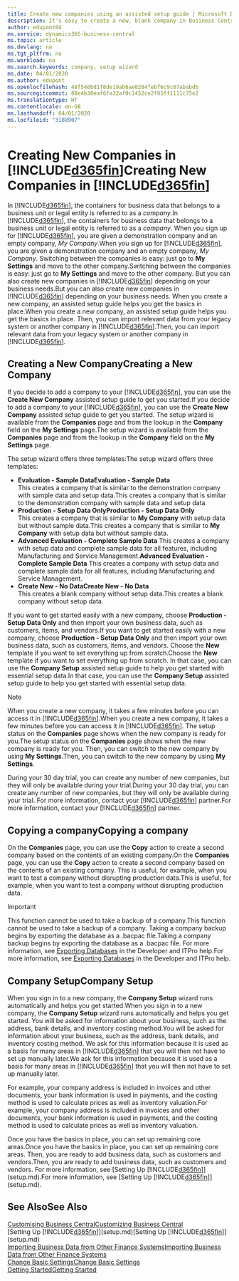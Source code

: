 ```yaml
---
title: Create new companies using an assisted setup guide | Microsoft Docs
description: It's easy to create a new, blank company in Business Central. An assisted setup guide helps you through the steps, and you can import your existing business data.
author: edupont04
ms.service: dynamics365-business-central
ms.topic: article
ms.devlang: na
ms.tgt_pltfrm: na
ms.workload: na
ms.search.keywords: company, setup wizard
ms.date: 04/01/2020
ms.author: edupont
ms.openlocfilehash: 48f540bd1f8de19ab6ae0284febf6c9c87ababdb
ms.sourcegitcommit: 88e4b30eaf6fa32af0c1452ce2f85ff1111c75e2
ms.translationtype: HT
ms.contentlocale: en-GB
ms.lasthandoff: 04/01/2020
ms.locfileid: "3188907"
---
```

# <a name="creating-new-companies-in-d365fin"></a><span data-ttu-id="c8a0d-104">Creating New Companies in [!INCLUDE[d365fin](includes/d365fin_md.md)]</span><span class="sxs-lookup"><span data-stu-id="c8a0d-104">Creating New Companies in [!INCLUDE[d365fin](includes/d365fin_md.md)]</span></span>
<span data-ttu-id="c8a0d-105">In [!INCLUDE[d365fin](includes/d365fin_md.md)], the containers for business data that belongs to a business unit or legal entity is referred to as a *company*.</span><span class="sxs-lookup"><span data-stu-id="c8a0d-105">In [!INCLUDE[d365fin](includes/d365fin_md.md)], the containers for business data that belongs to a business unit or legal entity is referred to as a *company*.</span></span> <span data-ttu-id="c8a0d-106">When you sign up for [!INCLUDE[d365fin](includes/d365fin_md.md)], you are given a demonstration company and an empty company, *My Company*.</span><span class="sxs-lookup"><span data-stu-id="c8a0d-106">When you sign up for [!INCLUDE[d365fin](includes/d365fin_md.md)], you are given a demonstration company and an empty company, *My Company*.</span></span> <span data-ttu-id="c8a0d-107">Switching between the companies is easy: just go to **My Settings** and move to the other company.</span><span class="sxs-lookup"><span data-stu-id="c8a0d-107">Switching between the companies is easy: just go to **My Settings** and move to the other company.</span></span> <span data-ttu-id="c8a0d-108">But you can also create new companies in [!INCLUDE[d365fin](includes/d365fin_md.md)] depending on your business needs.</span><span class="sxs-lookup"><span data-stu-id="c8a0d-108">But you can also create new companies in [!INCLUDE[d365fin](includes/d365fin_md.md)] depending on your business needs.</span></span> <span data-ttu-id="c8a0d-109">When you create a new company, an assisted setup guide helps you get the basics in place.</span><span class="sxs-lookup"><span data-stu-id="c8a0d-109">When you create a new company, an assisted setup guide helps you get the basics in place.</span></span> <span data-ttu-id="c8a0d-110">Then, you can import relevant data from your legacy system or another company in [!INCLUDE[d365fin](includes/d365fin_md.md)].</span><span class="sxs-lookup"><span data-stu-id="c8a0d-110">Then, you can import relevant data from your legacy system or another company in [!INCLUDE[d365fin](includes/d365fin_md.md)].</span></span>  

## <a name="creating-a-new-company"></a><span data-ttu-id="c8a0d-111">Creating a New Company</span><span class="sxs-lookup"><span data-stu-id="c8a0d-111">Creating a New Company</span></span>
<span data-ttu-id="c8a0d-112">If you decide to add a company to your [!INCLUDE[d365fin](includes/d365fin_md.md)], you can use the **Create New Company** assisted setup guide to get you started.</span><span class="sxs-lookup"><span data-stu-id="c8a0d-112">If you decide to add a company to your [!INCLUDE[d365fin](includes/d365fin_md.md)], you can use the **Create New Company** assisted setup guide to get you started.</span></span> <span data-ttu-id="c8a0d-113">The setup wizard is available from the **Companies** page and from the lookup in the **Company** field on the **My Settings** page.</span><span class="sxs-lookup"><span data-stu-id="c8a0d-113">The setup wizard is available from the **Companies** page and from the lookup in the **Company** field on the **My Settings** page.</span></span>  

<span data-ttu-id="c8a0d-114">The setup wizard offers three templates:</span><span class="sxs-lookup"><span data-stu-id="c8a0d-114">The setup wizard offers three templates:</span></span>

-   <span data-ttu-id="c8a0d-115">**Evaluation - Sample Data**</span><span class="sxs-lookup"><span data-stu-id="c8a0d-115">**Evaluation - Sample Data**</span></span>  
    <span data-ttu-id="c8a0d-116">This creates a company that is similar to the demonstration company with sample data and setup data.</span><span class="sxs-lookup"><span data-stu-id="c8a0d-116">This creates a company that is similar to the demonstration company with sample data and setup data.</span></span>  
-   <span data-ttu-id="c8a0d-117">**Production - Setup Data Only**</span><span class="sxs-lookup"><span data-stu-id="c8a0d-117">**Production - Setup Data Only**</span></span>  
    <span data-ttu-id="c8a0d-118">This creates a company that is similar to **My Company** with setup data but without sample data.</span><span class="sxs-lookup"><span data-stu-id="c8a0d-118">This creates a company that is similar to **My Company** with setup data but without sample data.</span></span>
-   <span data-ttu-id="c8a0d-119">**Advanced Evaluation - Complete Sample Data** This creates a company with setup data and complete sample data for all features, including Manufacturing and Service Management.</span><span class="sxs-lookup"><span data-stu-id="c8a0d-119">**Advanced Evaluation - Complete Sample Data** This creates a company with setup data and complete sample data for all features, including Manufacturing and Service Management.</span></span>
-   <span data-ttu-id="c8a0d-120">**Create New - No Data**</span><span class="sxs-lookup"><span data-stu-id="c8a0d-120">**Create New - No Data**</span></span>  
    <span data-ttu-id="c8a0d-121">This creates a blank company without setup data.</span><span class="sxs-lookup"><span data-stu-id="c8a0d-121">This creates a blank company without setup data.</span></span>  

<span data-ttu-id="c8a0d-122">If you want to get started easily with a new company, choose **Production - Setup Data Only** and then import your own business data, such as customers, items, and vendors.</span><span class="sxs-lookup"><span data-stu-id="c8a0d-122">If you want to get started easily with a new company, choose **Production - Setup Data Only** and then import your own business data, such as customers, items, and vendors.</span></span> <span data-ttu-id="c8a0d-123">Choose the **New** template if you want to set everything up from scratch.</span><span class="sxs-lookup"><span data-stu-id="c8a0d-123">Choose the **New** template if you want to set everything up from scratch.</span></span> <span data-ttu-id="c8a0d-124">In that case, you can use the **Company Setup** assisted setup guide to help you get started with essential setup data.</span><span class="sxs-lookup"><span data-stu-id="c8a0d-124">In that case, you can use the **Company Setup** assisted setup guide to help you get started with essential setup data.</span></span>  

> [!NOTE]  
>   <span data-ttu-id="c8a0d-125">When you create a new company, it takes a few minutes before you can access it in [!INCLUDE[d365fin](includes/d365fin_md.md)].</span><span class="sxs-lookup"><span data-stu-id="c8a0d-125">When you create a new company, it takes a few minutes before you can access it in [!INCLUDE[d365fin](includes/d365fin_md.md)].</span></span> <span data-ttu-id="c8a0d-126">The setup status on the **Companies** page shows when the new company is ready for you.</span><span class="sxs-lookup"><span data-stu-id="c8a0d-126">The setup status on the **Companies** page shows when the new company is ready for you.</span></span> <span data-ttu-id="c8a0d-127">Then, you can switch to the new company by using **My Settings**.</span><span class="sxs-lookup"><span data-stu-id="c8a0d-127">Then, you can switch to the new company by using **My Settings**.</span></span>  

<span data-ttu-id="c8a0d-128">During your 30 day trial, you can create any number of new companies, but they will only be available during your trial.</span><span class="sxs-lookup"><span data-stu-id="c8a0d-128">During your 30 day trial, you can create any number of new companies, but they will only be available during your trial.</span></span> <span data-ttu-id="c8a0d-129">For more information, contact your [!INCLUDE[d365fin](includes/d365fin_md.md)] partner.</span><span class="sxs-lookup"><span data-stu-id="c8a0d-129">For more information, contact your [!INCLUDE[d365fin](includes/d365fin_md.md)] partner.</span></span>  

## <a name="copying-a-company"></a><span data-ttu-id="c8a0d-130">Copying a company</span><span class="sxs-lookup"><span data-stu-id="c8a0d-130">Copying a company</span></span>
<span data-ttu-id="c8a0d-131">On the **Companies** page, you can use the **Copy** action to create a second company based on the contents of an existing company.</span><span class="sxs-lookup"><span data-stu-id="c8a0d-131">On the **Companies** page, you can use the **Copy** action to create a second company based on the contents of an existing company.</span></span> <span data-ttu-id="c8a0d-132">This is useful, for example, when you want to test a company without disrupting production data.</span><span class="sxs-lookup"><span data-stu-id="c8a0d-132">This is useful, for example, when you want to test a company without disrupting production data.</span></span>

> [!Important]
> <span data-ttu-id="c8a0d-133">This function cannot be used to take a backup of a company.</span><span class="sxs-lookup"><span data-stu-id="c8a0d-133">This function cannot be used to take a backup of a company.</span></span> <span data-ttu-id="c8a0d-134">Taking a company backup begins by exporting the database as a .bacpac file.</span><span class="sxs-lookup"><span data-stu-id="c8a0d-134">Taking a company backup begins by exporting the database as a .bacpac file.</span></span> <span data-ttu-id="c8a0d-135">For more information, see [Exporting Databases](/dynamics365/business-central/dev-itpro/administration/tenant-admin-center-database-export) in the Developer and ITPro help.</span><span class="sxs-lookup"><span data-stu-id="c8a0d-135">For more information, see [Exporting Databases](/dynamics365/business-central/dev-itpro/administration/tenant-admin-center-database-export) in the Developer and ITPro help.</span></span>

## <a name="company-setup"></a><span data-ttu-id="c8a0d-136">Company Setup</span><span class="sxs-lookup"><span data-stu-id="c8a0d-136">Company Setup</span></span>
<span data-ttu-id="c8a0d-137">When you sign in to a new company, the **Company Setup** wizard runs automatically and helps you get started.</span><span class="sxs-lookup"><span data-stu-id="c8a0d-137">When you sign in to a new company, the **Company Setup** wizard runs automatically and helps you get started.</span></span> <span data-ttu-id="c8a0d-138">You will be asked for information about your business, such as the address, bank details, and inventory costing method.</span><span class="sxs-lookup"><span data-stu-id="c8a0d-138">You will be asked for information about your business, such as the address, bank details, and inventory costing method.</span></span> <span data-ttu-id="c8a0d-139">We ask for this information because it is used as a basis for many areas in [!INCLUDE[d365fin](includes/d365fin_md.md)] that you will then not have to set up manually later.</span><span class="sxs-lookup"><span data-stu-id="c8a0d-139">We ask for this information because it is used as a basis for many areas in [!INCLUDE[d365fin](includes/d365fin_md.md)] that you will then not have to set up manually later.</span></span>  

<span data-ttu-id="c8a0d-140">For example, your company address is included in invoices and other documents, your bank information is used in payments, and the costing method is used to calculate prices as well as inventory valuation.</span><span class="sxs-lookup"><span data-stu-id="c8a0d-140">For example, your company address is included in invoices and other documents, your bank information is used in payments, and the costing method is used to calculate prices as well as inventory valuation.</span></span>  

<span data-ttu-id="c8a0d-141">Once you have the basics in place, you can set up remaining core areas.</span><span class="sxs-lookup"><span data-stu-id="c8a0d-141">Once you have the basics in place, you can set up remaining core areas.</span></span> <span data-ttu-id="c8a0d-142">Then, you are ready to add business data, such as customers and vendors.</span><span class="sxs-lookup"><span data-stu-id="c8a0d-142">Then, you are ready to add business data, such as customers and vendors.</span></span> <span data-ttu-id="c8a0d-143">For more information, see [Setting Up [!INCLUDE[d365fin](includes/d365fin_md.md)]](setup.md).</span><span class="sxs-lookup"><span data-stu-id="c8a0d-143">For more information, see [Setting Up [!INCLUDE[d365fin](includes/d365fin_md.md)]](setup.md).</span></span>  

## <a name="see-also"></a><span data-ttu-id="c8a0d-144">See Also</span><span class="sxs-lookup"><span data-stu-id="c8a0d-144">See Also</span></span>
[<span data-ttu-id="c8a0d-145">Customising Business Central</span><span class="sxs-lookup"><span data-stu-id="c8a0d-145">Customizing Business Central</span></span>](ui-customizing-overview.md)  
<span data-ttu-id="c8a0d-146">[Setting Up [!INCLUDE[d365fin](includes/d365fin_md.md)]](setup.md)</span><span class="sxs-lookup"><span data-stu-id="c8a0d-146">[Setting Up [!INCLUDE[d365fin](includes/d365fin_md.md)]](setup.md)</span></span>  
[<span data-ttu-id="c8a0d-147">Importing Business Data from Other Finance Systems</span><span class="sxs-lookup"><span data-stu-id="c8a0d-147">Importing Business Data from Other Finance Systems</span></span>](across-import-data-configuration-packages.md)  
[<span data-ttu-id="c8a0d-148">Change Basic Settings</span><span class="sxs-lookup"><span data-stu-id="c8a0d-148">Change Basic Settings</span></span>](ui-change-basic-settings.md)  
[<span data-ttu-id="c8a0d-149">Getting Started</span><span class="sxs-lookup"><span data-stu-id="c8a0d-149">Getting Started</span></span>](product-get-started.md)  
